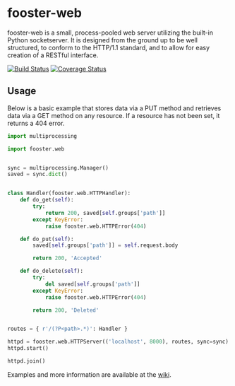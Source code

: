 fooster-web
===========

fooster-web is a small, process-pooled web server utilizing the built-in Python socketserver. It is designed from the ground up to be well structured, to conform to the HTTP/1.1 standard, and to allow for easy creation of a RESTful interface.

[![Build Status](http://img.shields.io/travis/fkmclane/python-fooster-web.svg)](https://travis-ci.org/fkmclane/python-fooster-web) [![Coverage Status](https://img.shields.io/codecov/c/github/fkmclane/python-fooster-web.svg)](https://codecov.io/github/fkmclane/python-fooster-web)


Usage
-----

Below is a basic example that stores data via a PUT method and retrieves data via a GET method on any resource. If a resource has not been set, it returns a 404 error.

```python
import multiprocessing

import fooster.web


sync = multiprocessing.Manager()
saved = sync.dict()


class Handler(fooster.web.HTTPHandler):
	def do_get(self):
		try:
			return 200, saved[self.groups['path']]
		except KeyError:
			raise fooster.web.HTTPError(404)

	def do_put(self):
		saved[self.groups['path']] = self.request.body

		return 200, 'Accepted'

	def do_delete(self):
		try:
			del saved[self.groups['path']]
		except KeyError:
			raise fooster.web.HTTPError(404)

		return 200, 'Deleted'


routes = { r'/(?P<path>.*)': Handler }

httpd = fooster.web.HTTPServer(('localhost', 8000), routes, sync=sync)
httpd.start()

httpd.join()
```

Examples and more information are available at the [wiki](https://github.com/fkmclane/python-fooster-web/wiki).
